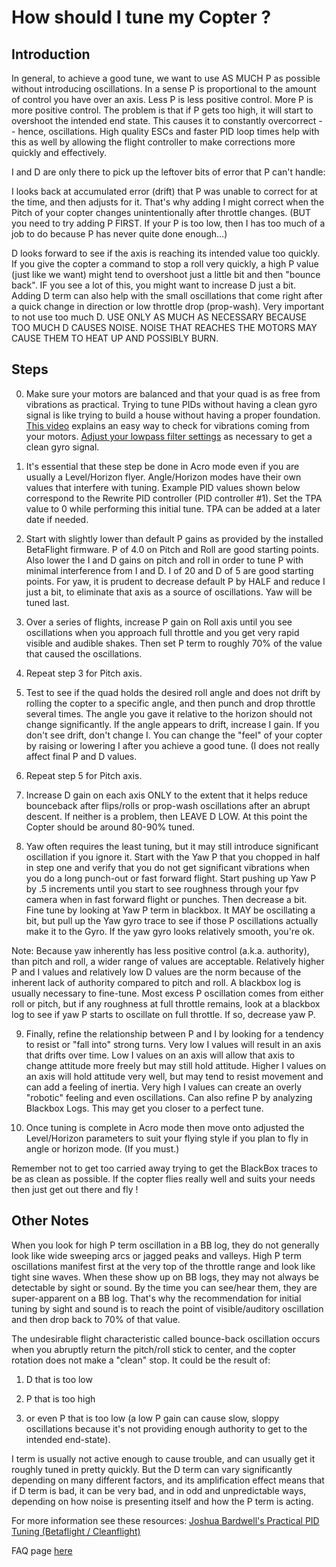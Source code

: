 # How should I tune my Copter ?

## Introduction

In general, to achieve a good tune, we want to use AS MUCH P as possible without introducing oscillations.  In a sense P is proportional to the amount of control you have over an axis. Less P is less positive control. More P is more positive control.  The problem is that if P gets too high, it will start to overshoot the intended end state.  This causes it to constantly overcorrect -- hence, oscillations.  High quality ESCs and faster PID loop times help with this as well by allowing the flight controller to make corrections more quickly and effectively.

I and D are only there to pick up the leftover bits of error that P can't handle:  

I looks back at accumulated error (drift) that P was unable to correct for at the time, and then adjusts for it. That's why adding I might correct when the Pitch of your copter changes unintentionally after throttle changes.  (BUT you need to try adding P FIRST. If your P is too low, then I has too much of a job to do because P has never quite done enough...)

D looks forward to see if the axis is reaching its intended value too quickly. If you give the copter a command to stop a roll very quickly, a high P value (just like we want) might tend to overshoot just a little bit and then "bounce back". IF you see a lot of this, you might want to increase D just a bit. Adding D term can also help with the small oscillations that come right after a quick change in direction or low throttle drop (prop-wash). Very important to not use too much D. USE ONLY AS MUCH AS NECESSARY BECAUSE TOO MUCH D CAUSES NOISE. NOISE THAT REACHES THE MOTORS MAY CAUSE THEM TO HEAT UP AND POSSIBLY BURN.

## Steps 

0. Make sure your motors are balanced and that your quad is as free from vibrations as practical. Trying to tune PIDs without having a clean gyro signal is like trying to build a house without having a proper foundation. [This video](https://www.youtube.com/watch?v=vjEsYei12Jw) explains an easy way to check for vibrations coming from your motors. [Adjust your lowpass filter settings](https://github.com/borisbstyle/betaflight/wiki/Gyro-filtering-recommendations) as necessary to get a clean gyro signal.

1. It's essential that these step be done in Acro mode even if you are usually a Level/Horizon flyer.  Angle/Horizon modes have their own values that interfere with tuning.  Example PID values shown below correspond to the Rewrite PID controller (PID controller #1). Set the TPA value to 0 while performing this initial tune. TPA can be added at a later date if needed.

2. Start with slightly lower than default P gains as provided by the installed BetaFlight firmware. P of 4.0 on Pitch and Roll are good starting points. Also lower the I and D gains on pitch and roll in order to tune P with minimal interference from I and D. I of 20 and D of 5 are good starting points. For yaw, it is prudent to decrease default P by HALF and reduce I just a bit, to eliminate that axis as a source of oscillations.  Yaw will be tuned last.

3. Over a series of flights, increase P gain on Roll axis until you see oscillations when you approach full throttle and you get very rapid visible and audible shakes. Then set P term to roughly 70% of the value that caused the oscillations.

4. Repeat step 3 for Pitch axis.

5. Test to see if the quad holds the desired roll angle and does not drift by rolling the copter to a specific angle, and then punch and drop throttle several times.  The angle you gave it relative to the horizon should not change significantly.  If the angle appears to drift, increase I gain.  If you don't see drift, don't change I.  You can change the "feel" of your copter by raising or lowering I after you achieve a good tune. (I does not really affect final P and D values.

6. Repeat step 5 for Pitch axis.

7. Increase D gain on each axis ONLY to the extent that it helps reduce bounceback after flips/rolls or prop-wash oscillations after an abrupt descent. If neither is a problem, then LEAVE D LOW.  At this point the Copter should be around 80-90% tuned. 

8. Yaw often requires the least tuning, but it may still introduce significant oscillation if you ignore it.  Start with the Yaw P that you chopped in half in step one and verify that you do not get significant vibrations when you do a long punch-out or fast forward flight.  Start pushing up Yaw P by .5 increments until you start to see roughness through your fpv camera when in fast forward flight or punches.  Then decrease a bit.  Fine tune by looking at Yaw P term in blackbox.  It MAY be oscillating a bit, but pull up the Yaw gyro trace to see if those P oscillations actually make it to the Gyro. If the yaw gyro looks relatively smooth, you're ok. 

Note: Because yaw inherently has less positive control (a.k.a. authority), than pitch and roll, a wider range of values are acceptable.  Relatively higher P and I values and relatively low D values are the norm because of the inherent lack of authority compared to pitch and roll. A blackbox log is usually necessary to fine-tune. Most excess P oscillation comes from either roll or pitch, but if any roughness at full throttle remains, look at a blackbox log to see if yaw P starts to oscillate on full throttle. If so, decrease yaw P. 

9. Finally, refine the relationship between P and I by looking for a tendency to resist or "fall into" strong turns. Very low I values will result in an axis that drifts over time.  Low I values on an axis will allow that axis to change attitude more freely but may still hold attitude.  Higher I values on an axis will hold attitude very well, but may tend to resist movement and can add a  feeling of inertia.  Very high I values can create an overly "robotic" feeling and even oscillations.  Can also refine P by analyzing Blackbox Logs. This may get you closer to a perfect tune.

10. Once tuning is complete in Acro mode then move onto adjusted the Level/Horizon parameters to suit your flying style if you plan to fly in angle or horizon mode. (If you must.)

Remember not to get too carried away trying to get the BlackBox traces to be as clean as possible. If the copter flies really well and suits your needs then just get out there and fly !

## Other Notes

When you look for high P term oscillation in a BB log, they do not generally look like wide sweeping arcs or jagged peaks and valleys. High P term oscillations manifest first at the very top of the throttle range and look like tight sine waves.  When these show up on BB logs, they may not always be detectable by sight or sound. By the time you can see/hear them, they are super-apparent on a BB log.  That's why the recommendation for initial tuning by sight and sound is to reach the point of visible/auditory oscillation and then drop back to 70% of that value.

The undesirable flight characteristic called bounce-back oscillation occurs when you abruptly return the pitch/roll stick to center, and the copter rotation does not make a "clean" stop.  It could be the result of:

1. D that is too low

2. P that is too high

3. or even P that is too low (a low P gain can cause slow, sloppy oscillations because it's not providing enough  authority to get to the intended end-state).

I term is usually not active enough to cause trouble, and can usually get it roughly tuned in pretty quickly.
But the D term can vary significantly depending on many different factors, and its amplification effect means that if D term is bad, it can be very bad, and in odd and unpredictable ways, depending on how noise is presenting itself and how the P term is acting.

For more information see these resources:
[Joshua Bardwell's Practical PID Tuning (Betaflight / Cleanflight)](http://www.youtube.com/playlist?list=PLwoDb7WF6c8ldO8tz0IUi9FNcJdvE2Mhe)

FAQ page [here](https://github.com/borisbstyle/betaflight/wiki/Frequently-Asked-Questions#is-there-a-good-resource-for-learning-how-to-tune-using-black-box-)